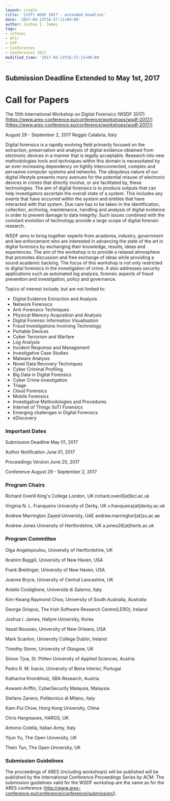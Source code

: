 ```yaml
---
layout: single
title: '[CFP] WSDF 2017 - extended deadline'
date: '2017-04-13T16:37:11+09:00'
author: Joshua I. James
tags:
- infosec
- dfir
- CFP
- Conferences
- Conferences 2017
modified_time: '2017-04-13T16:37:11+09:00'
---
```

## Submission Deadline Extended to May 1st, 2017 ##

# Call for Papers #
  The 10th International Workshop on Digital Forensics (WSDF 2017)
  [https://www.ares-conference.eu/conference/workshops/wsdf-2017/](https://www.ares-conference.eu/conference/workshops/wsdf-2017/)

  August 29 - September 2, 2017
  Reggio Calabria, Italy


Digital forensics is a rapidly evolving field primarily focused on the extraction, preservation and analysis of digital evidence obtained from electronic devices in a manner that is legally acceptable. Research into new methodologies tools and techniques within this domain is necessitated by an ever-increasing dependency on tightly interconnected, complex and pervasive computer systems and networks. The ubiquitous nature of our digital lifestyle presents many avenues for the potential misuse of electronic devices in crimes that directly involve, or are facilitated by, these technologies. The aim of digital forensics is to produce outputs that can help investigators ascertain the overall state of a system. This includes any events that have occurred within the system and entities that have interacted with that system. Due care has to be taken in the identification, collection, archiving, maintenance, handling and analysis of digital evidence in order to prevent damage to data integrity. Such issues combined with the constant evolution of technology provide a large scope of digital forensic research.
 
WSDF aims to bring together experts from academia, industry, government and law enforcement who are interested in advancing the state of the art in digital forensics by exchanging their knowledge, results, ideas and experiences. The aim of the workshop is to provide a relaxed atmosphere that promotes discussion and free exchange of ideas while providing a sound academic backing. The focus of this workshop is not only restricted to digital forensics in the investigation of crime. It also addresses security applications such as automated log analysis, forensic aspects of fraud prevention and investigation, policy and governance.

Topics of interest include, but are not limited to:

* Digital Evidence Extraction and Analysis
* Network Forensics
* Anti-Forensics Techniques
* Physical Memory Acquisition and Analysis
* Digital Forensic Information Visualisation
* Fraud Investigations Involving Technology
* Portable Devices
* Cyber Terrorism and Warfare
* Log Analysis
* Incident Response and Management
* Investigative Case Studies
* Malware Analysis
* Novel Data Recovery Techniques
* Cyber Criminal Profiling
* Big Data in Digital Forensics
* Cyber Crime investigation
* Triage
* Cloud Forensics
* Mobile Forensics
* Investigative Methodologies and Procedures
* Internet of Things (IoT) Forensics
* Emerging challenges in Digital Forensics
* eDiscovery


### Important Dates ###
  Submission Deadline	 May 01, 2017

  Author Notification 	 June 01, 2017

  Proceedings Version	 June 20, 2017

  Conference 		 August 29 - September 2, 2017

### Program Chairs ###
  Richard Overill
  King's College London, UK
  richard.overill[at]kcl.ac.uk

  Virginia N. L. Franqueira
  University of Derby, UK
  v.franqueira[at]derby.ac.uk

  Andrew Marrington 
  Zayed University, UAE
  andrew.marrington[at]zu.ac.ae

  Andrew Jones
  University of Hertfordshire, UK
  a.jones26[at]herts.ac.uk


### Program Committee ###
  Olga Angelopoulou, University of Hertfordshire, UK

  Ibrahim Baggili, University of New Haven, USA

  Frank Breitinger, University of New Haven, USA

  Joanne Bryce, University of Central Lancashire, UK

  Aniello Costiglione, Università di Salerno, Italy

  Kim-Kwang Raymond Choo, University of South Australia, Australia

  George Grispos, The Irish Software Research Centre(LERO), Ireland

  Joshua I. James, Hallym University, Korea

  Vassil Roussev, University of New Orleans, USA

  Mark Scanlon, University College Dublin, Ireland

  Timothy Storer, University of Glasgow, UK

  Simon Tjoa, St. Pölten University of Applied Sciences, Austria

  Pedro R. M. Inacio, University of Beira Interior, Portugal

  Katharina Krombholz, SBA Research, Austria

  Aswami Ariffin, CyberSecurity Malaysia, Malaysia

  Stefano Zanero, Politecnico di Milano, Italy

  Kam-Pui Chow, Hong Kong University, China

  Chris Hargreaves, HARGS, UK

  Antonio Colella, Italian Army, Italy

  Yijun Yu, The Open University, UK

  Thein Tun, The Open University, UK

### Submission Guidelines ###
The proceedings of ARES (including workshops) will be published will be published by the International Conference Proceedings Series by ACM. The submission guidelines valid for the WSDF workshop are the same as for the ARES conference (http://www.ares-conference.eu/conference/conference/submission/).



